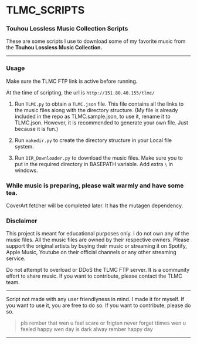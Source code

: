 # TLMC_SCRIPTS

### Touhou Lossless Music Collection Scripts

These are some scripts I use to download some of my favorite music from the **Touhou Lossless Music Collection.**

---
### Usage
Make sure the TLMC FTP link is active before running.

At the time of scripting, the url is
`http://151.80.40.155/tlmc/`

1. Run `TLMC.py` to obtain a `TLMC.json` file. This file contains all the links to the music files along with the directory structure. (My file is already included in the repo as TLMC.sample.json, to use it, rename it to TLMC.json. However, it is recommended to generate your own file. Just because it is fun.)

2. Run `makedir.py` to create the directory structure in your Local file system.

3. Run `DIR_Downloader.py` to download the music files. Make sure you to put in the required directory in BASEPATH variable. Add extra `\` in windows.

### While music is preparing, please wait warmly and have some tea.

CoverArt fetcher will be completed later. It has the mutagen dependency.

### Disclaimer
This project is meant for educational purposes only. I do not own any of the music files. All the music files are owned by their respective owners. Please support the original artists by buying their music or streaming it on Spotify, Apple Music, Youtube on their official channels or any other streaming service.

Do not attempt to overload or DDoS the TLMC FTP server. It is a community effort to share music. If you want to contribute, please contact the TLMC team.

---

Script not made with any user friendlyness in mind. I made it for myself. If you want to use it, you are free to do so. If you want to contribute, please do so.

> pls rember that wen u feel scare or frigten never forget ttimes wen u feeled happy wen day is dark alway rember happy day

---